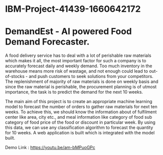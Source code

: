 # IBM-Project-41439-1660642172
# DemandEst - AI powered Food Demand Forecaster.


A food delivery service has to deal with a lot of perishable raw materials which makes it all, the most important factor for such a company is to accurately forecast daily and weekly demand. Too much inventory in the warehouse means more risk of wastage, and not enough could lead to out-of-stocks - and push customers to seek solutions from your competitors. The replenishment of majority of raw materials is done on weekly basis and since the raw material is perishable, the procurement planning is of utmost importance, the task is to predict the demand for the next 10 weeks.

The main aim of this project is to create an appropriate machine learning model to forecast the number of orders to gather raw materials for next ten weeks. To achieve this, we should know the information about of fulfilment center like area, city etc., and meal information like category of food sub category of food price of the food or discount in particular week. By using this data, we can use any classification algorithm to forecast the quantity for 10 weeks. A web application is built which is integrated with the model built.


Demo Link : https://youtu.be/am-bMPuoGPc
